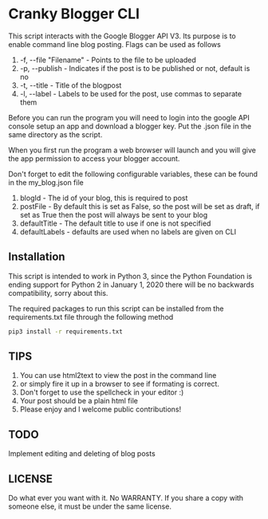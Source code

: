 # Cranky Blogger CLI

This script interacts with the Google Blogger API V3. Its purpose is to enable
command line blog posting. Flags can be used as follows

1. -f, --file "Filename" - Points to the file to be uploaded
2. -p, --publish - Indicates if the post is to be published or not, default is no
3. -t, --title - Title of the blogpost
4. -l, --label - Labels to be used for the post, use commas to separate them

Before you can run the program you will need to login into the google API
console setup an app and download a blogger key. Put the .json file in the same
directory as the script.

When you first run the program a web browser will launch and you will give the
app permission to access your blogger account.

Don't forget to edit the following configurable variables, these can be
found in the my_blog.json file

1. blogId - The id of your blog, this is required to post
2. postFile - By default this is set as False, so the post will be set as draft,
if set as True then the post will always be sent to your blog
3. defaultTitle - The default title to use if one is not specified
4. defaultLabels - defaults are used when no labels are given on CLI

## Installation
This script is intended to work in Python 3, since the Python Foundation is
ending support for Python 2 in January 1, 2020 there will be no backwards
compatibility, sorry about this.

The required packages to run this script can be installed from the
requirements.txt file through the following method

```bash
pip3 install -r requirements.txt
```

## TIPS
1. You can use html2text to view the post in the command line 
2. or simply fire it up in a browser to see if formating is correct.
3. Don't forget to use the spellcheck in your editor :)
4. Your post should be a plain html file
5. Please enjoy and I welcome public contributions!

## TODO
Implement editing and deleting of blog posts

## LICENSE
Do what ever you want with it. No WARRANTY. If you share a copy with someone
else, it must be under the same license.
